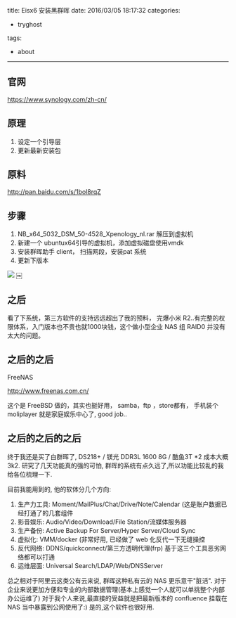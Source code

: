 title: Eisx6 安装黑群晖
date: 2016/03/05 18:17:32
categories:
 - tryghost

tags:
 - about 



---

## 官网

 https://www.synology.com/zh-cn/

## 原理
 1. 设定一个引导层
 2. 更新最新安装包

## 原料
 
 http://pan.baidu.com/s/1bol8rqZ

## 步骤

 1. NB_x64_5032_DSM_50-4528_Xpenology_nl.rar 解压到虚拟机
 2. 新建一个 ubuntux64引导的虚拟机，添加虚拟磁盘使用vmdk
 3. 安装群晖助手 client， 扫描网段，安装pat 系统
 4. 更新下版本

![](http://img.zuoyun.me/image/7/fb/2c1641678330d156d231d9a515787.png)
 ￼

## 之后

 看了下系统，第三方软件的支持远远超出了我的预料， 完爆小米 R2..有完整的权限体系，入门版本也不贵也就1000块钱，这个做小型企业 NAS 组 RAID0 并没有太大的问题。

## 之后的之后

 FreeNAS

 http://www.freenas.com.cn/
 
 这个是 FreeBSD 做的，其实也挺好用， samba，ftp ，store都有， 手机装个 moliplayer 就是家庭娱乐中心了, good job..

## 之后的之后的之后

终于我还是买了白群晖了, DS218+ / 镁光 DDR3L 1600 8G / 酷鱼3T *2 成本大概3k2.
研究了几天功能真的强的可怕, 群晖的系统有点久远了,所以功能比较乱的我给各位梳理一下.

目前我能用到的, 他的软体分几个方向:

 1. 生产力工具: Moment/MailPlus/Chat/Drive/Note/Calendar (这是账户数据已经打通了的几套组件
 2. 影音娱乐:  Audio/Video/Download/File Station/流媒体服务器
 3. 生产备份: Active Backup For Server/Hyper Server/Cloud Sync
 4. 虚拟化: VMM/docker (非常好用, 已经做了 web 化反代一下无缝操控
 5. 反代网络: DDNS/quickconnect/第三方透明代理(frp) 基于这三个工具恶劣网络都可以打通
 6. 运维层面: Universal Search/LDAP/Web/DNSServer 

总之相对于阿里云这类公有云来说, 群晖这种私有云的 NAS 更乐意干"脏活". 对于企业来说更加方便和专业的内部数据管理(基本上感觉一个人就可以单挑整个内部办公运维了)  对于我个人来说,最直接的受益就是把最新版本的 confluence 挂载在 NAS 当中暴露到公网使用了:) 是的,这个软件也很好用.






